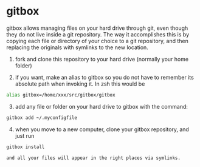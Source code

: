 gitbox
======

gitbox allows managing files on your hard drive through git, even though they
do not live inside a git repository. The way it accomplishes this is by
copying each file or directory of your choice to a git repository, and then
replacing the originals with symlinks to the new location.

1.   fork and clone this repository to your hard drive (normally your home folder)

2.   if you want, make an alias to gitbox so you do not have to remember its
     absolute path when invoking it. In zsh this would be

```bash
alias gitbox=/home/xxx/src/gitbox/gitbox
```

3.   add any file or folder on your hard drive to gitbox with the command:

```bash
gitbox add ~/.myconfigfile
```

4.   when you move to a new computer, clone your gitbox repository, and just run

```bash
gitbox install
```
    and all your files will appear in the right places via symlinks.
